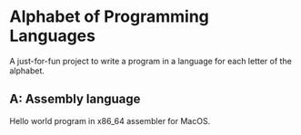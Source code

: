 # Alphabet of Programming Languages

A just-for-fun project to write a program in a language for each letter of the alphabet.

## A: Assembly language

Hello world program in x86_64 assembler for MacOS.
